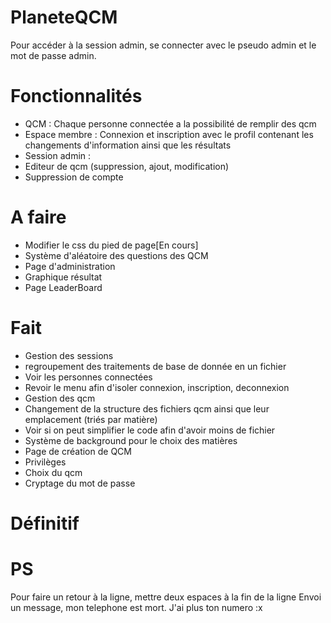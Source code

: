 PlaneteQCM
==========

Pour accéder à la session admin, se connecter avec le pseudo admin et le mot de passe admin.  


Fonctionnalités
===============
- QCM : Chaque personne connectée a la possibilité de remplir des qcm  
- Espace membre : Connexion et inscription avec le profil contenant les changements d'information ainsi que les résultats  
- Session admin :
 - Editeur de qcm (suppression, ajout, modification)
 - Suppression de compte

A faire
=======
- Modifier le css du pied de page[En cours]  
- Système d'aléatoire des questions des QCM  
- Page d'administration  
- Graphique résultat  
- Page LeaderBoard  




Fait
====
- Gestion des sessions  
- regroupement des traitements de base de donnée en un fichier  
- Voir les personnes connectées  
- Revoir le menu afin d'isoler connexion, inscription, deconnexion  
- Gestion des qcm  
- Changement de la structure des fichiers qcm ainsi que leur emplacement (triés par matière)  
- Voir si on peut simplifier le code afin d'avoir moins de fichier  
- Système de background pour le choix des matières  
- Page de création de QCM  
- Privilèges  
- Choix du qcm  
- Cryptage du mot de passe  


  
  
  
  
Définitif
=========





PS
==
Pour faire un retour à la ligne, mettre deux espaces à la fin de la ligne
Envoi un message, mon telephone est mort. J'ai plus ton numero :x
